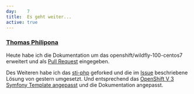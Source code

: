 ```yaml
---
day: 	7
title:	Es geht weiter...
active: true
---
```



### [Thomas Philipona](https://github.com/phil-pona)
Heute habe ich die Dokumentation um das openshift/wildfly-100-centos7 erweitert und als [Pull Request](https://github.com/openshift/sti-wildfly/pull/65) eingegeben.

Des Weiteren habe ich das [sti-php](https://github.com/phil-pona/sti-php) geforked und die im [Issue](https://github.com/openshift/sti-php/issues/73) beschriebene Lösung von gestern umgesetzt. Und entsprechend das [OpenShift V 3 Symfony Template angepasst](https://github.com/phil-pona/ose3-symfony2-ex) und die Dokumentation angepasst.


